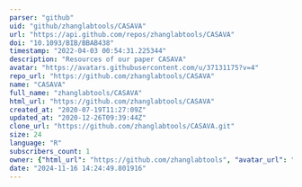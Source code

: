 ```yaml
---
parser: "github"
uid: "github/zhanglabtools/CASAVA"
url: "https://api.github.com/repos/zhanglabtools/CASAVA"
doi: "10.1093/BIB/BBAB438"
timestamp: "2022-04-03 00:54:31.225344"
description: "Resources of our paper CASAVA"
avatar: "https://avatars.githubusercontent.com/u/37131175?v=4"
repo_url: "https://github.com/zhanglabtools/CASAVA"
name: "CASAVA"
full_name: "zhanglabtools/CASAVA"
html_url: "https://github.com/zhanglabtools/CASAVA"
created_at: "2020-07-19T11:27:09Z"
updated_at: "2020-12-26T09:39:44Z"
clone_url: "https://github.com/zhanglabtools/CASAVA.git"
size: 24
language: "R"
subscribers_count: 1
owner: {"html_url": "https://github.com/zhanglabtools", "avatar_url": "https://avatars.githubusercontent.com/u/37131175?v=4", "login": "zhanglabtools", "type": "Organization"}
date: "2024-11-16 14:24:49.801916"
---
```

